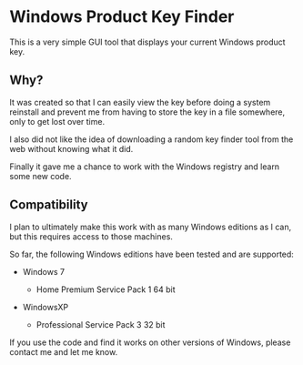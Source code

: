 # Windows Product Key Finder

This is a very simple GUI tool that displays your current Windows product key.

## Why?

It was created so that I can easily view the key before doing a system reinstall and prevent me from having to store the key in a file somewhere, only to get lost over time.

I also did not like the idea of downloading a random key finder tool from the web without knowing what it did.

Finally it gave me a chance to work with the Windows registry and learn some new code. 

## Compatibility

I plan to ultimately make this work with as many Windows editions as I can, but this requires access to those machines.

So far, the following Windows editions have been tested and are supported:

* Windows 7 
    * Home Premium Service Pack 1 64 bit
	
* WindowsXP 
    * Professional Service Pack 3 32 bit

If you use the code and find it works on other versions of Windows, please contact me and let me know.
 
